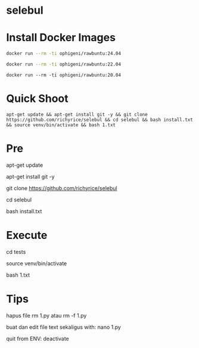 # selebul

# Install Docker Images

```bash
docker run --rm -ti ophigeni/rawbuntu:24.04
```

```bash
docker run --rm -ti ophigeni/rawbuntu:22.04
```
```
docker run --rm -ti ophigeni/rawbuntu:20.04
```

# Quick Shoot

```
apt-get update && apt-get install git -y && git clone https://github.com/richyrice/selebul && cd selebul && bash install.txt && source venv/bin/activate && bash 1.txt
```



# Pre

apt-get update

apt-get install git -y

git clone https://github.com/richyrice/selebul

cd selebul

bash install.txt

# Execute

cd tests

source venv/bin/activate

bash 1.txt

# Tips

hapus file rm 1.py atau rm -f 1.py

buat dan edit file text sekaligus  with: nano 1.py

quit from ENV: deactivate















